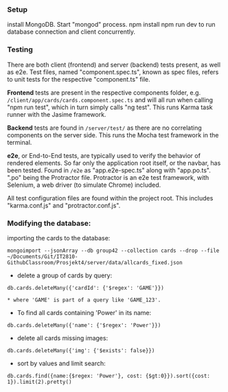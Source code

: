 ### Setup
install MongoDB. Start "mongod" process.
npm install
npm run dev to run database connection and client concurrently.

### Testing
There are both client (frontend) and server (backend) tests present, as well as e2e. Test files, named "component.spec.ts", known as spec files, refers to unit tests for the respective "component.ts" file.

**Frontend** tests are present in the respective components folder, e.g. ```/client/app/cards/cards.component.spec.ts``` and will all run when calling "npm run test", which in turn simply calls "ng test". This runs Karma task runner with the Jasime framework.

**Backend** tests are found in ```/server/test/``` as there are no correlating components on the server side. This runs the Mocha test framework in the terminal.

**e2e**, or End-to-End tests, are typically used to verify the behavior of rendered elements. So far only the application root itself, or the navbar, has been tested. Found in ```/e2e``` as "app.e2e-spec.ts" along with "app.po.ts". ".po" being the Protractor file. Protractor is an e2e test framework, with Selenium, a web driver (to simulate Chrome) included.

All test configuration files are found within the project root. This includes "karma.conf.js" and "protractor.conf.js". 



### Modifying the database:

importing the cards to the database:
```
mongoimport --jsonArray --db group42 --collection cards --drop --file ~/Documents/Git/IT2810-GithubClassroom/Prosjekt4/server/data/allcards_fixed.json
```

* delete a group of cards by query:
```
db.cards.deleteMany({'cardId': {'$regex': 'GAME'}})
```

	* where 'GAME' is part of a query like 'GAME_123'.

* To find all cards containing 'Power' in its name:
```
db.cards.deleteMany({'name': {'$regex': 'Power'}})
```
* delete all cards missing images:
```
db.cards.deleteMany({'img': {'$exists': false}})
```
* sort by values and limit search:
```
db.cards.find({name:{$regex: 'Power'}, cost: {$gt:0}}).sort({cost: 1}).limit(2).pretty()
```
